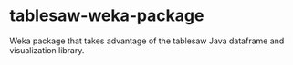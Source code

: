 # tablesaw-weka-package
Weka package that takes advantage of the tablesaw Java dataframe and visualization library.
